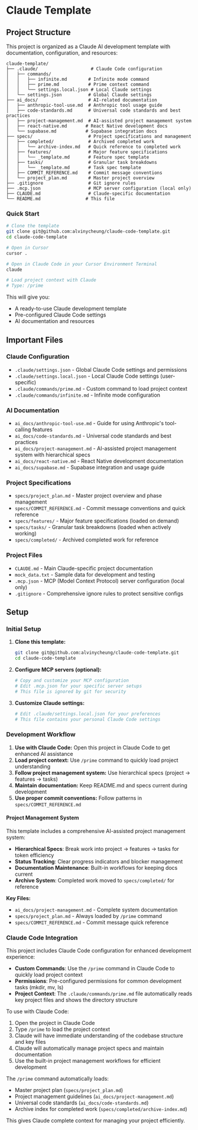 # Claude Template

## Project Structure

This project is organized as a Claude AI development template with documentation, configuration, and resources:

```
claude-template/
├── .claude/                    # Claude Code configuration
│   ├── commands/
│   │   ├── infinite.md        # Infinite mode command
│   │   ├── prime.md           # Prime context command
│   │   └── settings.local.json # Local Claude settings
│   └── settings.json          # Global Claude settings
├── ai_docs/                   # AI-related documentation
│   ├── anthropic-tool-use.md  # Anthropic tool usage guide
│   ├── code-standards.md      # Universal code standards and best practices
│   ├── project-management.md  # AI-assisted project management system
│   ├── react-native.md       # React Native development docs
│   └── supabase.md           # Supabase integration docs
├── specs/                     # Project specifications and management
│   ├── completed/             # Archived completed work
│   │   └── archive-index.md   # Quick reference to completed work
│   ├── features/              # Major feature specifications
│   │   └── _template.md       # Feature spec template
│   ├── tasks/                 # Granular task breakdowns
│   │   └── _template.md       # Task spec template
│   ├── COMMIT_REFERENCE.md    # Commit message conventions
│   └── project_plan.md        # Master project overview
├── .gitignore                 # Git ignore rules
├── .mcp.json                  # MCP server configuration (local only)
├── CLAUDE.md                  # Claude-specific documentation
└── README.md                 # This file
```

### Quick Start

```bash
# Clone the template
git clone git@github.com:alvinycheung/claude-code-template.git
cd claude-code-template

# Open in Cursor
cursor .

# Open in Claude Code in your Cursor Environment Terminal
claude

# Load project context with Claude
# Type: /prime
```

This will give you:

- A ready-to-use Claude development template
- Pre-configured Claude Code settings
- AI documentation and resources

## Important Files

### Claude Configuration

- `.claude/settings.json` - Global Claude Code settings and permissions
- `.claude/settings.local.json` - Local Claude Code settings (user-specific)
- `.claude/commands/prime.md` - Custom command to load project context
- `.claude/commands/infinite.md` - Infinite mode configuration

### AI Documentation

- `ai_docs/anthropic-tool-use.md` - Guide for using Anthropic's tool-calling features
- `ai_docs/code-standards.md` - Universal code standards and best practices
- `ai_docs/project-management.md` - AI-assisted project management system with hierarchical specs
- `ai_docs/react-native.md` - React Native development documentation
- `ai_docs/supabase.md` - Supabase integration and usage guide

### Project Specifications

- `specs/project_plan.md` - Master project overview and phase management
- `specs/COMMIT_REFERENCE.md` - Commit message conventions and quick reference
- `specs/features/` - Major feature specifications (loaded on demand)
- `specs/tasks/` - Granular task breakdowns (loaded when actively working)
- `specs/completed/` - Archived completed work for reference

### Project Files

- `CLAUDE.md` - Main Claude-specific project documentation
- `mock_data.txt` - Sample data for development and testing
- `.mcp.json` - MCP (Model Context Protocol) server configuration (local only)
- `.gitignore` - Comprehensive ignore rules to protect sensitive configs

## Setup

### Initial Setup

1. **Clone this template:**

   ```bash
   git clone git@github.com:alvinycheung/claude-code-template.git
   cd claude-code-template
   ```

2. **Configure MCP servers (optional):**

   ```bash
   # Copy and customize your MCP configuration
   # Edit .mcp.json for your specific server setups
   # This file is ignored by git for security
   ```

3. **Customize Claude settings:**
   ```bash
   # Edit .claude/settings.local.json for your preferences
   # This file contains your personal Claude Code settings
   ```

### Development Workflow

1. **Use with Claude Code:** Open this project in Claude Code to get enhanced AI assistance
2. **Load project context:** Use `/prime` command to quickly load project understanding
3. **Follow project management system:** Use hierarchical specs (project → features → tasks)
4. **Maintain documentation:** Keep README.md and specs current during development
5. **Use proper commit conventions:** Follow patterns in `specs/COMMIT_REFERENCE.md`

#### Project Management System

This template includes a comprehensive AI-assisted project management system:

- **Hierarchical Specs**: Break work into project → features → tasks for token efficiency
- **Status Tracking**: Clear progress indicators and blocker management
- **Documentation Maintenance**: Built-in workflows for keeping docs current
- **Archive System**: Completed work moved to `specs/completed/` for reference

**Key Files:**

- `ai_docs/project-management.md` - Complete system documentation
- `specs/project_plan.md` - Always loaded by `/prime` command
- `specs/COMMIT_REFERENCE.md` - Commit message quick reference

### Claude Code Integration

This project includes Claude Code configuration for enhanced development experience:

- **Custom Commands**: Use the `/prime` command in Claude Code to quickly load project context
- **Permissions**: Pre-configured permissions for common development tasks (mkdir, mv, ls)
- **Project Context**: The `.claude/commands/prime.md` file automatically reads key project files and shows the directory structure

To use with Claude Code:

1. Open the project in Claude Code
2. Type `/prime` to load the project context
3. Claude will have immediate understanding of the codebase structure and key files
4. Claude will automatically manage project specs and maintain documentation
5. Use the built-in project management workflows for efficient development

The `/prime` command automatically loads:

- Master project plan (`specs/project_plan.md`)
- Project management guidelines (`ai_docs/project-management.md`)
- Universal code standards (`ai_docs/code-standards.md`)
- Archive index for completed work (`specs/completed/archive-index.md`)

This gives Claude complete context for managing your project efficiently.
